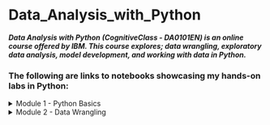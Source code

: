 # Data_Analysis_with_Python

***Data Analysis with Python (CognitiveClass - DA0101EN) is an online course offered by IBM. This course explores; data wrangling, exploratory data analysis, model development, and working with data in Python.***

### The following are links to notebooks showcasing my hands-on labs in Python:
<details>
  <summary>Module 1 - Python Basics</summary>

* Introduction to Data Analysis with Python: 
https://gist.github.com/166f2021dc6c670163752e5d41fed312

</details>

<details>
  <summary>Module 2 - Data Wrangling</summary>


</details>


